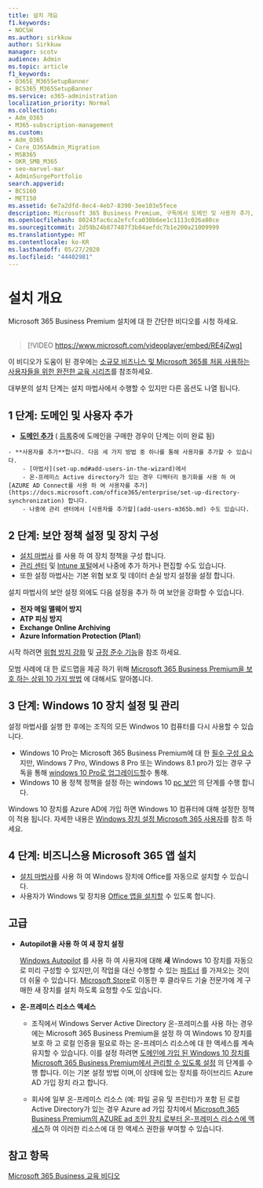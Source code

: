 ```yaml
---
title: 설치 개요
f1.keywords:
- NOCSH
ms.author: sirkkuw
author: Sirkkuw
manager: scotv
audience: Admin
ms.topic: article
f1_keywords:
- O365E_M365SetupBanner
- BCS365_M365SetupBanner
ms.service: o365-administration
localization_priority: Normal
ms.collection:
- Adm_O365
- M365-subscription-management
ms.custom:
- Adm_O365
- Core_O365Admin_Migration
- MSB365
- OKR_SMB_M365
- seo-marvel-mar
- AdminSurgePortfolio
search.appverid:
- BCS160
- MET150
ms.assetid: 6e7a2dfd-8ec4-4eb7-8390-3ee103e5fece
description: Microsoft 365 Business Premium, 구독에서 도메인 및 사용자 추가, 보안 정책 설정 등에 대 한 설정 단계를 알아봅니다.
ms.openlocfilehash: 80243fac6ca2efcfca030b6ee1c1113c026a80ce
ms.sourcegitcommit: 2d59b24b877487f3b84aefdc7b1e200a21009999
ms.translationtype: MT
ms.contentlocale: ko-KR
ms.lasthandoff: 05/27/2020
ms.locfileid: "44402981"
---
```

# <a name="overview-of-setup"></a>설치 개요

Microsoft 365 Business Premium 설치에 대 한 간단한 비디오를 시청 하세요.<br><br>

> [!VIDEO https://www.microsoft.com/videoplayer/embed/RE4jZwg] 

이 비디오가 도움이 된 경우에는 [소규모 비즈니스 및 Microsoft 365를 처음 사용하는 사용자들을 위한 완전한 교육 시리즈](https://support.office.com/article/6ab4bbcd-79cf-4000-a0bd-d42ce4d12816)를 참조하세요.

대부분의 설치 단계는 설치 마법사에서 수행할 수 있지만 다른 옵션도 나열 됩니다.

## <a name="step-1-add-your-domain-and-users"></a>1 단계: 도메인 및 사용자 추가

   - **[도메인 추가](set-up.md#add-your-domain-to-personalize-sign-in)** ( [등록](sign-up.md)중에 도메인을 구매한 경우이 단계는 이미 완료 됨)

    - **사용자를 추가**합니다. 다음 세 가지 방법 중 하나를 통해 사용자를 추가할 수 있습니다.
        - [마법사](set-up.md#add-users-in-the-wizard)에서
        - 온-프레미스 Active directory가 있는 경우 디렉터리 동기화를 사용 하 여 [AZURE AD Connect를 사용 하 여 사용자를 추가](https://docs.microsoft.com/office365/enterprise/set-up-directory-synchronization) 합니다.
        - 나중에 관리 센터에서 [사용자를 추가할](add-users-m365b.md) 수도 있습니다.
## <a name="step-2-set-up-security-policies-and-configure-devices"></a>2 단계: 보안 정책 설정 및 장치 구성 

  - [설치 마법사](set-up.md#protect-your-organization) 를 사용 하 여 장치 정책을 구성 합니다. 
  - [관리 센터](view-policies-and-devices.md) 및 [Intune 포털](https://docs.microsoft.com/intune/tutorial-walkthrough-intune-portal)에서 나중에 추가 하거나 편집할 수도 있습니다.
  - 또한 설정 마법사는 기본 위협 보호 및 데이터 손실 방지 설정을 설정 합니다.
  
  설치 마법사의 보안 설정 외에도 다음 설정을 추가 하 여 보안을 강화할 수 있습니다.

- **전자 메일 맬웨어 방지**
- **ATP 피싱 방지**
- **Exchange Online Archiving**
- **Azure Information Protection (Plan1**)

시작 하려면 [위협 방지 강화](increase-threat-protection.md) 및 [규정 준수 기능](set-up-compliance.md)을 참조 하세요.

모범 사례에 대 한 로드맵을 제공 하기 위해 [Microsoft 365 Business Premium을 보호 하는 상위 10 가지 방법](https://docs.microsoft.com/office365/admin/security-and-compliance/secure-your-business-data) 에 대해서도 알아봅니다.

## <a name="step-3-set-up-and-manage-windows-10-devices"></a>3 단계: Windows 10 장치 설정 및 관리

설정 마법사를 실행 한 후에는 조직의 모든 Windwos 10 컴퓨터를 다시 사용할 수 있습니다.
  
- Windows 10 Pro는 Microsoft 365 Business Premium에 대 한 [필수 구성 요소](pre-requisites-for-data-protection.md) 지만, Windows 7 Pro, Windows 8 Pro 또는 Windows 8.1 pro가 있는 경우 구독을 통해 [windows 10 Pro로 업그레이드할](https://docs.microsoft.com/microsoft-365/business/upgrade-to-windows-pro-creators-update)수 통해.
- Windows 10 용 정책 정책을 설정 하는 windows 10 [pc 보안](secure-win-10-pcs.md) 의 단계를 수행 합니다.

Windows 10 장치를 Azure AD에 가입 하면 Windows 10 컴퓨터에 대해 설정한 정책이 적용 됩니다. 자세한 내용은 [Windows 장치 설정 Microsoft 365 사용자](set-up-windows-devices.md)를 참조 하세요.

## <a name="step-4-install-microsoft-365-apps-for-business"></a>4 단계: 비즈니스용 Microsoft 365 앱 설치
- [설치 마법사](set-up.md#deploy-office-365-client-apps)를 사용 하 여 Windows 장치에 Office를 자동으로 설치할 수 있습니다.
- 사용자가 Windows 및 장치용 [Office 앱을 설치할](https://docs.microsoft.com/office365/admin/setup/install-applications) 수 있도록 합니다.
     
## <a name="advanced"></a>고급
- **Autopilot을 사용 하 여 새 장치 설정**
            
     [Windows Autopilot](add-autopilot-devices-and-profile.md) 를 사용 하 여 사용자에 대해 **새** Windows 10 장치를 자동으로 미리 구성할 수 있지만,이 작업을 대신 수행할 수 있는 [파트너](https://www.microsoft.com/solution-providers/search) 를 가져오는 것이 더 쉬울 수 있습니다. [Microsoft Store](https://go.microsoft.com/fwlink/?linkid=874598)로 이동한 후 클라우드 기술 전문가에 게 구매한 새 장치를 설치 하도록 요청할 수도 있습니다.

- **온-프레미스 리소스 액세스**

     - 조직에서 Windows Server Active Directory 온-프레미스를 사용 하는 경우에는 Microsoft 365 Business Premium을 설정 하 여 Windows 10 장치를 보호 하 고 로컬 인증을 필요로 하는 온-프레미스 리소스에 대 한 액세스를 계속 유지할 수 있습니다. 이를 설정 하려면 [도메인에 가입 된 Windows 10 장치를 Microsoft 365 Business Premium에서 관리할 수 있도록 설정](manage-windows-devices.md) 의 단계를 수행 합니다. 이는 기본 설정 방법 이며,이 상태에 있는 장치를 하이브리드 Azure AD 가입 장치 라고 합니다.

    - 회사에 일부 온-프레미스 리소스 (예: 파일 공유 및 프린터)가 포함 된 로컬 Active Directory가 있는 경우 Azure ad 가입 장치에서 [Microsoft 365 Business Premium의 AZURE ad 조인 장치 로부터 온-프레미스 리소스에 액세스](access-resources.md)하 여 이러한 리소스에 대 한 액세스 권한을 부여할 수 있습니다.

## <a name="see-also"></a>참고 항목

[Microsoft 365 Business 교육 비디오](https://support.office.com/article/6ab4bbcd-79cf-4000-a0bd-d42ce4d12816)
